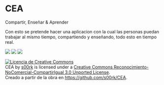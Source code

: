 CEA
===

Compartir, Enseñar &amp; Aprender


Con esto se pretende hacer una aplicacion con la cual las personas puedan trabajar al mismo tiempo, 
compartiendo y enseñando, todo esto en tiempo real.

<img src="http://i.imgur.com/otIRz8f.png" />

<img src="http://i.imgur.com/1UHsbmy.png" />

<img src="http://i.imgur.com/rn9XEJw.png" />

<a rel="license" href="http://creativecommons.org/licenses/by-nc-sa/3.0/deed.es_ES"><img alt="Licencia de Creative Commons" style="border-width:0" src="http://i.creativecommons.org/l/by-nc-sa/3.0/88x31.png" /></a><br /><span xmlns:dct="http://purl.org/dc/terms/" property="dct:title">CEA</span> by <a xmlns:cc="http://creativecommons.org/ns#" href="https://twitter.com/s00rk" property="cc:attributionName" rel="cc:attributionURL">s00rk</a> is licensed under a <a rel="license" href="http://creativecommons.org/licenses/by-nc-sa/3.0/deed.es_ES">Creative Commons Reconocimiento-NoComercial-CompartirIgual 3.0 Unported License</a>.<br />Creado a partir de la obra en <a xmlns:dct="http://purl.org/dc/terms/" href="https://github.com/s00rk/CEA" rel="dct:source">https://github.com/s00rk/CEA</a>.
